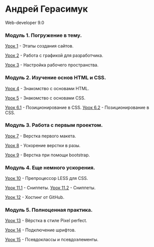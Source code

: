 # Андрей Герасимук
Web-developer 9.0


### Модуль 1. Погружение в тему.
[Урок 1][1] - Этапы создания сайтов.

[Урок 2][2] - Работа с графикой для разработчика.

[Урок 3][3] - Настройка рабочего пространства.


### Модуль 2. Изучение основ HTML и CSS.
[Урок 4][4] - Знакомство с основами HTML.

[Урок 5][5] - Знакомство с основами CSS.

[Урок 6.1][6-1] - Позиционирование в CSS.
[Урок 6.2][6-2] - Позиционирование в CSS.


### Модуль 3. Работа с первым проектом.

[Урок 7][7] - Верстка первого макета.

[Урок 8][8] - Ускорение верстки в разы.

[Урок 9][9] - Верстка при помощи bootstrap.


### Модуль 4. Еще немного ускорения.

[Урок 10][10] - Препроцессор LESS для CSS. 

[Урок 11.1][11-1] - Сниппеты. 
[Урок 11.2][11-2] - Сниппеты. 

[Урок 12][12] - Хостинг от GitHub.


### Модуль 5. Полноценная практика.

[Урок 13][13] - Вёрстка в стиле Pixel perfect.

[Урок 14][14] - Подключение шрифтов.

[Урок 15][15] - Псевдоклассы и псевдоэлементы.

[1]: https://xd.adobe.com/view/ab8fd851-556d-46a1-be06-cd98ede84863 "Прототипирование многостраничного сайта"
[2]: https://cloud.mail.ru/public/CQBS/BUp3gnjHD "Вырезать из макета всю графику"
[3]: https://cloud.mail.ru/public/Ecar/kEfF3scvD "Настраиваем автообновление страницы browser-sync"
[4]: https://andreygerasimuk.github.io/lesson4/ "Знакомство с основами HTML"
[5]: https://andreygerasimuk.github.io/lesson4/ "Знакомство с основами CSS"
[6-1]: https://andreygerasimuk.github.io/lesson6-1/ "Создать документ html внутри которого должен находится элемент шапка сайта с навигацией"
[6-2]: https://andreygerasimuk.github.io/lesson6-2/ "Создать документ HTML, в котором находится блочный элемент"
[7]: https://andreygerasimuk.github.io/lesson7/ "Пробуем верстку на чистом HTML И CSS"
[8]: https://andreygerasimuk.github.io/lesson8/ "Сверстать ряд, в котором 6 иконок. Адаптив"
[9]: https://andreygerasimuk.github.io/lesson9/ "Верстка при помощи bootstrap"
[10]: https://andreygerasimuk.github.io/lesson10/ "Препроцессор LESS для CSS"
[11-1]: https://cloud.mail.ru/public/ANPX/2TW3moKth "скриншот пройденного тренажера по emmet"
[11-2]: https://cloud.mail.ru/public/4Uwf/4qbrbZywd "скриншот первого сниппета"
[12]: https://andreygerasimuk.github.io/ "Заливаем свой первый сайт на GitHub Pages"
[13]: https://andreygerasimuk.github.io/lesson13/ "Вёрстка Pixel perfect"
[14]: https://andreygerasimuk.github.io/lesson14/ "Подключение шрифтов"
[15]: https://andreygerasimuk.github.io/lesson15/ "Псевдоклассы и псевдоэлементы"
